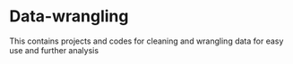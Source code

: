 # Data-wrangling
This contains projects and codes for cleaning and wrangling data for easy use and further analysis 
